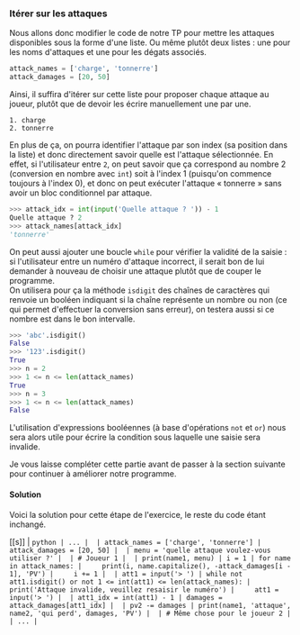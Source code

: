 ### Itérer sur les attaques

Nous allons donc modifier le code de notre TP pour mettre les attaques disponibles sous la forme d'une liste.
Ou même plutôt deux listes : une pour les noms d'attaques et une pour les dégats associés.

```python
attack_names = ['charge', 'tonnerre']
attack_damages = [20, 50]
```

Ainsi, il suffira d'itérer sur cette liste pour proposer chaque attaque au joueur, plutôt que de devoir les écrire manuellement une par une.

```
1. charge
2. tonnerre
```

En plus de ça, on pourra identifier l'attaque par son index (sa position dans la liste) et donc directement savoir quelle est l'attaque sélectionnée.
En effet, si l'utilisateur entre `2`, on peut savoir que ça correspond au nombre 2 (conversion en nombre avec `int`) soit à l'index 1 (puisqu'on commence toujours à l'index 0), et donc on peut exécuter l'attaque « tonnerre » sans avoir un bloc conditionnel par attaque.

```python
>>> attack_idx = int(input('Quelle attaque ? ')) - 1
Quelle attaque ? 2
>>> attack_names[attack_idx]
'tonnerre'
```

On peut aussi ajouter une boucle `while` pour vérifier la validité de la saisie : si l'utilisateur entre un numéro d'attaque incorrect, il serait bon de lui demander à nouveau de choisir une attaque plutôt que de couper le programme.  
On utilisera pour ça la méthode `isdigit` des chaînes de caractères qui renvoie un booléen indiquant si la chaîne représente un nombre ou non (ce qui permet d'effectuer la conversion sans erreur), on testera aussi si ce nombre est dans le bon intervalle.

```python
>>> 'abc'.isdigit()
False
>>> '123'.isdigit()
True
>>> n = 2
>>> 1 <= n <= len(attack_names)
True
>>> n = 3
>>> 1 <= n <= len(attack_names)
False
```

L'utilisation d'expressions booléennes (à base d'opérations `not` et `or`) nous sera alors utile pour écrire la condition sous laquelle une saisie sera invalide.

Je vous laisse compléter cette partie avant de passer à la section suivante pour continuer à améliorer notre programme.

#### Solution

Voici la solution pour cette étape de l'exercice, le reste du code étant inchangé.

[[s]]
| ```python
| ...
| 
| attack_names = ['charge', 'tonnerre']
| attack_damages = [20, 50]
| 
| menu = 'quelle attaque voulez-vous utiliser ?'
| 
| # Joueur 1
| 
| print(name1, menu)
| i = 1
| for name in attack_names:
|     print(i, name.capitalize(), -attack_damages[i - 1], 'PV')
|     i += 1
| 
| att1 = input('> ')
| while not att1.isdigit() or not 1 <= int(att1) <= len(attack_names):
|     print('Attaque invalide, veuillez resaisir le numéro')
|     att1 = input('> ')
| 
| att1_idx = int(att1) - 1
| damages = attack_damages[att1_idx]
| 
| pv2 -= damages
| print(name1, 'attaque', name2, 'qui perd', damages, 'PV')
| 
| # Même chose pour le joueur 2
| 
| ...
| ```
